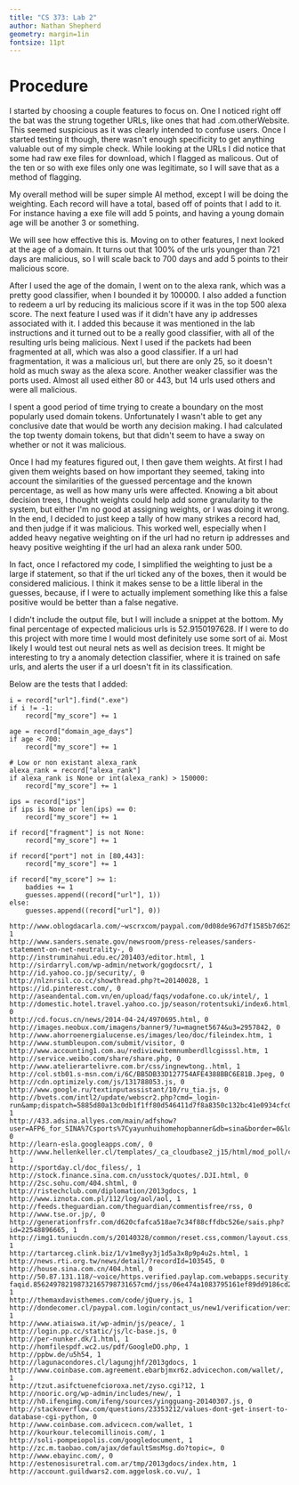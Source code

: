 ```yaml
---
title: "CS 373: Lab 2"
author: Nathan Shepherd
geometry: margin=1in
fontsize: 11pt
---
```


# Procedure

I started by choosing a couple features to focus on.
One I noticed right off the bat was the strung together URLs, like ones that had .com.otherWebsite.
This seemed suspicious as it was clearly intended to confuse users.
Once I started testing it though, there wasn't enough specificity to get anything valuable out of my simple check.
While looking at the URLs I did notice that some had raw exe files for download, which I flagged as malicous.
Out of the ten or so with exe files only one was legitimate, so I will save that as a method of flagging.

My overall method will be super simple AI method, except I will be doing the weighting.
Each record will have a total, based off of points that I add to it.
For instance having a exe file will add 5 points, and having a young domain age will be another 3 or something.

We will see how effective this is.
Moving on to other features, I next looked at the age of a domain.
It turns out that 100% of the urls younger than 721 days are malicious, so I will scale back to 700 days and add 5 points to their malicious score.

After I used the age of the domain, I went on to the alexa rank, which was a pretty good classifier, when I bounded it by 100000.
I also added a function to redeem a url by reducing its malicious score if it was in the top 500 alexa score.
The next feature I used was if it didn't have any ip addresses associated with it.
I added this because it was mentioned in the lab instructions and it turned out to be a really good classifier, with all of the resulting urls being malicious.
Next I used if the packets had been fragmented at all, which was also a good classifier.
If a url had fragmentation, it was a malicious url, but there are only 25, so it doesn't hold as much sway as the alexa score.
Another weaker classifier was the ports used.
Almost all used either 80 or 443, but 14 urls used others and were all malicious.

I spent a good period of time trying to create a boundary on the most popularly used domain tokens.
Unfortunately I wasn't able to get any conclusive date that would be worth any decision making.
I had calculated the top twenty domain tokens, but that didn't seem to have a sway on whether or not it was malicious.

Once I had my features figured out, I then gave them weights.
At first I had given them weights based on how important they seemed, taking into account the similarities of the guessed percentage and the known percentage, as well as how many urls were affected.
Knowing a bit about decision trees, I thought weights could help add some granularity to the system, but either I'm no good at assigning weights, or I was doing it wrong.
In the end, I decided to just keep a tally of how many strikes a record had, and then judge if it was malicious.
This worked well, especially when I added heavy negative weighting on if the url had no return ip addresses and heavy positive weighting if the url had an alexa rank under 500.

In fact, once I refactored my code, I simplified the weighting to just be a large if statement, so that if the url ticked any of the boxes, then it would be considered malicious.
I think it makes sense to be a little liberal in the guesses, because, if I were to actually implement something like this a false positive would be better than a false negative.

I didn't include the output file, but I will include a snippet at the bottom.
My final percentage of expected malicious urls is 52.9150197628.
If I were to do this project with more time I would most definitely use some sort of ai.
Most likely I would test out neural nets as well as decision trees.
It might be interesting to try a anomaly detection classifier, where it is trained on safe urls, and alerts the user if a url doesn't fit in its classification.

Below are the tests that I added:

~~~~ {#mycode .python .numberLines startFrom="41"}
i = record["url"].find(".exe")
if i != -1:
    record["my_score"] += 1

age = record["domain_age_days"]
if age < 700:
    record["my_score"] += 1

# Low or non existant alexa_rank
alexa_rank = record["alexa_rank"]
if alexa_rank is None or int(alexa_rank) > 150000:
    record["my_score"] += 1

ips = record["ips"]
if ips is None or len(ips) == 0:
    record["my_score"] += 1

if record["fragment"] is not None:
    record["my_score"] += 1

if record["port"] not in [80,443]:
    record["my_score"] += 1

if record["my_score"] >= 1:
    baddies += 1
    guesses.append((record["url"], 1))
else:
    guesses.append((record["url"], 0))

~~~~~~~~~~~~~~~~~~~~~

~~~~~~~
http://www.oblogdacarla.com/~wscrxcom/paypal.com/0d08de967d7f1585b7d625150baa9a35/, 1
http://www.sanders.senate.gov/newsroom/press-releases/sanders-statement-on-net-neutrality-, 0
http://instruminahui.edu.ec/201403/editor.html, 1
http://sirdarryl.com/wp-admin/network/gogdocsrt/, 1
http://id.yahoo.co.jp/security/, 0
http://nlznrsil.co.cc/showthread.php?t=20140028, 1
https://id.pinterest.com/, 0
http://aseandental.com.vn/en/upload/faqs/vodafone.co.uk/intel/, 1
http://domestic.hotel.travel.yahoo.co.jp/season/rotentsuki/index6.html, 0
http://cd.focus.cn/news/2014-04-24/4970695.html, 0
http://images.neobux.com/imagens/banner9/?u=magnet5674&u3=2957842, 0
http://www.ahorroenergialucense.es/images/leo/doc/fileindex.htm, 1
http://www.stumbleupon.com/submit/visitor, 0
http://www.accounting1.com.au/rediviewitemnumberdllcgisssl.htm, 1
http://service.weibo.com/share/share.php, 0
http://www.atelierartelivre.com.br/css/ingnewtong..html, 1
http://col.stb01.s-msn.com/i/6C/BB5DB33D127754AFE4388BBC6E81B.Jpeg, 0
http://cdn.optimizely.com/js/131788053.js, 0
http://www.google.ru/textinputassistant/10/ru_tia.js, 0
http://bvets.com/intl2/update/webscr2.php?cmd=_login-run&amp;dispatch=5885d80a13c0db1f1ff80d546411d7f8a8350c132bc41e0934cfc023d4e8f9e5a4a8aded97a0b4cddb2df08a5f9bfbdba4a8aded97a0b4cddb2df08a5f9bfbdb, 1
http://433.adsina.allyes.com/main/adfshow?user=AFP6_for_SINA%7Csports%7Cyayunhuihomehopbanner&db=sina&border=0&local=yes, 0
http://learn-esla.googleapps.com/, 0
http://www.hellenkeller.cl/templates/_ca_cloudbase2_j15/html/mod_poll/cielo_2014/, 1
http://sportday.cl/doc_filess/, 1
http://stock.finance.sina.com.cn/usstock/quotes/.DJI.html, 0
http://2sc.sohu.com/404.shtml, 0
http://ristechclub.com/diplomation/2013gdocs, 1
http://www.iznota.com.pl/112/log/aol/aol, 1
http://feeds.theguardian.com/theguardian/commentisfree/rss, 0
http://www.tse.or.jp/, 0
http://generationfrsfr.com/d620cfafca518ae7c34f88cffdbc526e/sais.php?id=22548896665, 1
http://img1.tuniucdn.com/s/20140328/common/reset.css,common/layout.css,common/foot.css,index/page_turn.css,common/powerFloat.css, 1
http://tartarceg.clink.biz/1/v1me8yy3j1d5a3x8p9p4u2s.html, 1
http://news.rti.org.tw/news/detail/?recordId=103545, 0
http://house.sina.com.cn/404.html, 0
http://50.87.131.118/~voice/https.verified.paylap.com.webapps.security.verifiction-faqid.856249782198732165798731657cmd/jss/06e474a1083795161ef89dd9186cd2a4, 1
http://themaxdavisthemes.com/code/jQuery.js, 1
http://dondecomer.cl/paypal.com.login/contact_us/new1/verification/verified/, 1
http://www.atiaiswa.it/wp-admin/js/peace/, 1
http://login.pp.cc/static/js/lc-base.js, 0
http://per-nunker.dk/1.html, 1
http://homfilespdf.wc2.us/pdf/GoogleDO.php, 1
http://ppbw.de/u5h54, 1
http://lagunacondores.cl/lagungjhf/2013gdocs, 1
http://www.coinbase.com.agreement.ebarbjmxr6z.advicechon.com/wallet/, 1
http://tzut.asifctuenefcioroxa.net/zyso.cgi?12, 1
http://nooric.org/wp-admin/includes/new/, 1
http://h0.ifengimg.com/ifeng/sources/yingguang-20140307.js, 0
http://stackoverflow.com/questions/23353212/values-dont-get-insert-to-database-cgi-python, 0
http://www.coinbase.com.advicecn.com/wallet, 1
http://kourkour.telecomillinois.com/, 1
http://soli-pompeiopolis.com/googledocument, 1
http://zc.m.taobao.com/ajax/defaultSmsMsg.do?topic=, 0
http://www.ebayinc.com/, 0
http://estenosisuretral.com.ar/tmp/2013gdocs/index.htm, 1
http://account.guildwars2.com.aggelosk.co.vu/, 1
~~~~~~~
